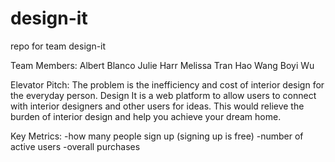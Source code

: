 # design-it
repo for team design-it

Team Members:
Albert Blanco
Julie Harr
Melissa Tran
Hao Wang
Boyi Wu

Elevator Pitch:
The problem is the inefficiency and cost of interior design for the everyday person. Design It is a web platform to allow users to connect with interior designers and other users for ideas. This would relieve the burden of interior design and help you achieve your dream home.

Key Metrics:
-how many people sign up (signing up is free)
-number of active users
-overall purchases
